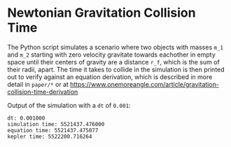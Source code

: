 # Newtonian Gravitation Collision Time
The Python script simulates a scenario where two objects with masses `m_1` and `m_2` starting with zero velocity gravitate towards eachother in empty space until their centers of gravity are a distance `r_f`, which is the sum of their radii, apart. The time it takes to collide in the simulation is then printed out to verify against an equation derivation, which is described in more detail in `paper/*` or at https://www.onemoreangle.com/article/gravitation-collision-time-derivation

Output of the simulation with a `dt` of `0.001`:
```
dt: 0.001000
simulation time: 5521437.476000
equation time: 5521437.475077
kepler time: 5522200.716264
```
